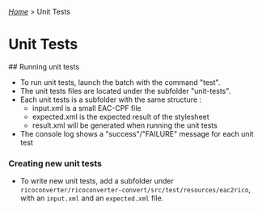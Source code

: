 [_Home_](index.html) > Unit Tests

# Unit Tests

## Running unit tests

- To run unit tests, launch the batch with the command "test".
- The unit tests files are located under the subfolder "unit-tests".
- Each unit tests is a subfolder with the same structure :
	- input.xml is a small EAC-CPF file
	- expected.xml is the expected result of the stylesheet
	- result.xml will be generated when running the unit tests
- The console log shows a "success"/"FAILURE" message for each unit test

### Creating new unit tests

- To write new unit tests, add a subfolder under `ricoconverter/ricoconverter-convert/src/test/resources/eac2rico`, with an `input.xml` and an `expected.xml` file.

